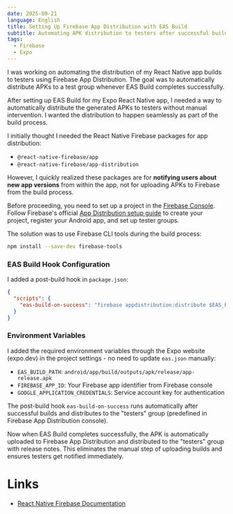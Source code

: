 ```yaml
---
date: 2025-09-21
language: English
title: Setting Up Firebase App Distribution with EAS Build
subtitle: Automating APK distribution to testers after successful builds
tags:
  - Firebase
  - Expo
---
```

I was working on automating the distribution of my React Native app builds to testers using Firebase App Distribution. The goal was to automatically distribute APKs to a test group whenever EAS Build completes successfully.

After setting up EAS Build for my Expo React Native app, I needed a way to automatically distribute the generated APKs to testers without manual intervention. I wanted the distribution to happen seamlessly as part of the build process.

I initially thought I needed the React Native Firebase packages for app distribution:
- `@react-native-firebase/app`
- `@react-native-firebase/app-distribution`

However, I quickly realized these packages are for **notifying users about new app versions** from within the app, not for uploading APKs to Firebase from the build process.

Before proceeding, you need to set up a project in the [Firebase Console](https://console.firebase.google.com). Follow Firebase's official [App Distribution setup guide](https://firebase.google.com/docs/app-distribution/android/distribute-console) to create your project, register your Android app, and set up tester groups. 

The solution was to use Firebase CLI tools during the build process:

```bash
npm install --save-dev firebase-tools
```

### EAS Build Hook Configuration

I added a post-build hook in `package.json`:

```json
{
  "scripts": {
    "eas-build-on-success": "firebase appdistribution:distribute $EAS_BUILD_PATH --app $FIREBASE_APP_ID --groups testers --release-notes 'EAS Build'"
  }
}
```

### Environment Variables

I added the required environment variables through the Expo website (expo.dev) in the project settings - no need to update `eas.json` manually:

- `EAS_BUILD_PATH`: `android/app/build/outputs/apk/release/app-release.apk`
- `FIREBASE_APP_ID`: Your Firebase app identifier from Firebase console
- `GOOGLE_APPLICATION_CREDENTIALS`: Service account key for authentication

The post-build hook `eas-build-on-success` runs automatically after successful builds and distributes to the "testers" group (predefined in Firebase App Distribution console).

Now when EAS Build completes successfully, the APK is automatically uploaded to Firebase App Distribution and distributed to the "testers" group with release notes. This eliminates the manual step of uploading builds and ensures testers get notified immediately.
# Links
- [React Native Firebase Documentation](https://rnfirebase.io) 